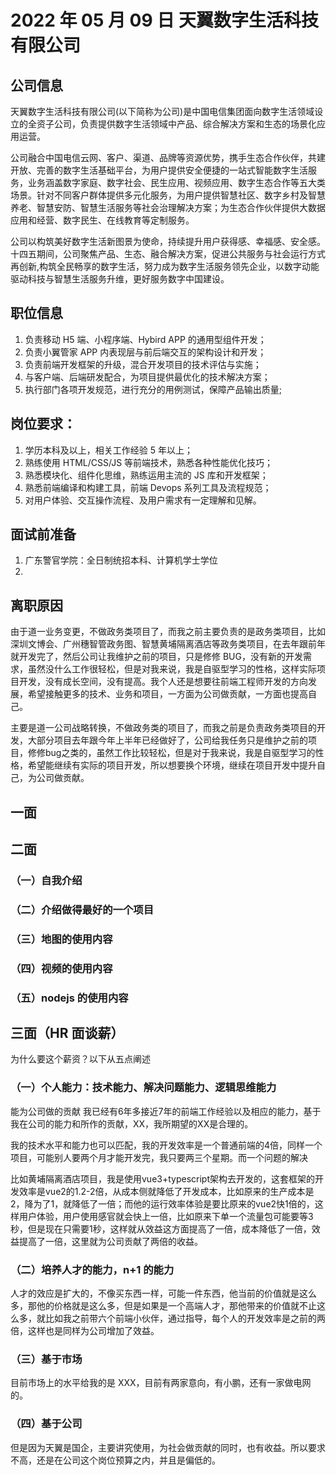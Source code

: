 # 2022 年 05 月 09 日 天翼数字生活科技有限公司

## 公司信息

天翼数字生活科技有限公司(以下简称为公司)是中国电信集团面向数字生活领域设立的全资子公司，负责提供数字生活领域中产品、综合解决方案和生态的场景化应用运营。

公司融合中国电信云网、客户、渠道、品牌等资源优势，携手生态合作伙伴，共建开放、完善的数字生活基础平台，为用户提供安全便捷的一站式智能数字生活服务，业务涵盖数字家庭、数字社会、民生应用、视频应用、数字生态合作等五大类场景。针对不同客户群体提供多元化服务，为用户提供智慧社区、数字乡村及智慧养老、智慧安防、智慧生活服务等社会治理解决方案；为生态合作伙伴提供大数据应用和经营、数字民生、在线教育等定制服务。

公司以构筑美好数字生活新图景为使命，持续提升用户获得感、幸福感、安全感。十四五期间，公司聚焦产品、生态、融合解决方案，促进公共服务与社会运行方式再创新,构筑全民畅享的数字生活，努力成为数字生活服务领先企业，以数字动能驱动科技与智慧生活服务升维，更好服务数字中国建设。

## 职位信息

1. 负责移动 H5 端、小程序端、Hybird APP 的通用型组件开发；
2. 负责小翼管家 APP 内表现层与前后端交互的架构设计和开发；
3. 负责前端开发框架的升级，混合开发项目的技术评估与实施；
4. 与客户端、后端研发配合，为项目提供最优化的技术解决方案；
5. 执行部门各项开发规范，进行充分的用例测试，保障产品输出质量;

## 岗位要求：

1. 学历本科及以上，相关工作经验 5 年以上；
2. 熟练使用 HTML/CSS/JS 等前端技术，熟悉各种性能优化技巧；
3. 熟悉模块化、组件化思维，熟练运用主流的 JS 库和开发框架；
4. 熟悉前端编译和构建工具，前端 Devops 系列工具及流程规范；
5. 对用户体验、交互操作流程、及用户需求有一定理解和见解。

## 面试前准备

1. 广东警官学院：全日制统招本科、计算机学士学位
2.

## 离职原因

由于道一业务变更，不做政务类项目了，而我之前主要负责的是政务类项目，比如深圳文博会、广州穗智管政务图、智慧黄埔隔离酒店等政务类项目，在去年跟前年就开发完了，然后公司让我维护之前的项目，只是修修 BUG，没有新的开发需求，虽然没什么工作很轻松，但是对我来说，我是自驱型学习的性格，这样实际项目开发，没有成长空间，没有提高。我个人还是想要往前端工程师开发的方向发展，希望接触更多的技术、业务和项目，一方面为公司做贡献，一方面也提高自己。


主要是道一公司战略转换，不做政务类的项目了，而我之前是负责政务类项目的开发，大部分项目去年跟今年上半年已经做好了，公司给我任务只是维护之前的项目，修修bug之类的，虽然工作比较轻松，但是对于我来说，我是自驱型学习的性格，希望能继续有实际的项目开发，所以想要换个环境，继续在项目开发中提升自己，为公司做贡献。
## 一面

## 二面

### （一）自我介绍

### （二）介绍做得最好的一个项目

### （三）地图的使用内容

### （四）视频的使用内容

### （五）nodejs 的使用内容

## 三面（HR 面谈薪）

为什么要这个薪资？以下从五点阐述

### （一）个人能力：技术能力、解决问题能力、逻辑思维能力
能为公司做的贡献
我已经有6年多接近7年的前端工作经验以及相应的能力，基于我在公司的能力和所作的贡献，XX，我所期望的XX是合理的。

我的技术水平和能力也可以匹配，我的开发效率是一个普通前端的4倍，同样一个项目，可能别人要两个月才能开发完，我只要两三个星期。而一个问题的解决

比如黄埔隔离酒店项目，我是使用vue3+typescript架构去开发的，这套框架的开发效率是vue2的1.2-2倍，从成本侧就降低了开发成本，比如原来的生产成本是2，降为了1，就降低了一倍；而他的运行效率体验是要比原来的vue2快1倍的，这样用户体验，用户使用感官就会快上一倍，比如原来下单一个流量包可能要等3秒，但是现在只需要1秒，这样就从效益这方面提高了一倍，成本降低了一倍，效益提高了一倍，这里就为公司贡献了两倍的收益。

### （二）培养人才的能力，n+1 的能力

人才的效应是扩大的，不像买东西一样，可能一件东西，他当前的价值就是这么多，那他的价格就是这么多，但是如果是一个高端人才，那他带来的价值就不止这么多，就比如我之前带六个前端小伙伴，通过指导，每个人的开发效率是之前的两倍，这样也是同样为公司增加了效益。

### （三）基于市场

目前市场上的水平给我的是 XXX，目前有两家意向，有小鹏，还有一家做电网的。

### （四）基于公司

但是因为天翼是国企，主要讲究使用，为社会做贡献的同时，也有收益。所以要求不高，还是在公司这个岗位预算之内，并且是偏低的。
